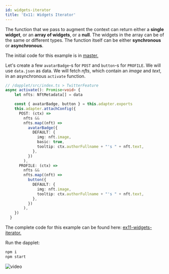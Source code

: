 ```yaml
---
id: widgets-iterator
title: 'Ex11: Widgets Iterator'
---
```


The function that we pass to augment the context can return either a **single widget**, or an **array of widgets**, or a **null**. The widgets in the array can be of the same or different types. The function itself can be either **synchronous** or **asynchronous**.

The initial code for this example is in [master.](https://github.com/dapplets/dapplet-template/tree/master)

Let's create a few `avatarBadge`-s for `POST` and `button`-s for `PROFILE`. We will use `data.json` as data. We will fetch _nfts_, which contain an _image_ and _text_, in an asynchronous `activate` function.

```ts
// /dapplet/src/index.ts > TwitterFeature
async activate(): Promise<void> {
    let nfts: NftMetadata[] = data

    const { avatarBadge, button } = this.adapter.exports
    this.adapter.attachConfig({
      POST: (ctx) =>
        nfts &&
        nfts.map((nft) =>
          avatarBadge({
            DEFAULT: {
              img: nft.image,
              basic: true,
              tooltip: ctx.authorFullname + "'s " + nft.text,
            },
          })
        ),
      PROFILE: (ctx) =>
        nfts &&
        nfts.map((nft) =>
          button({
            DEFAULT: {
              img: nft.image,
              tooltip: ctx.authorFullname + "'s " + nft.text,
            },
          })
        ),
    })
  }
```

The complete code for this example can be found here: [ex11-widgets-iterator.](https://github.com/dapplets/dapplet-template/tree/ex11-widgets-iterator)

Run the dapplet:

```bash
npm i
npm start
```

![video](/video/ex_11.gif)
